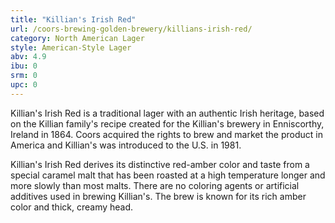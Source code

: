 ```yaml
---
title: "Killian's Irish Red"
url: /coors-brewing-golden-brewery/killians-irish-red/
category: North American Lager
style: American-Style Lager
abv: 4.9
ibu: 0
srm: 0
upc: 0
---
```

Killian's Irish Red is a traditional lager with an authentic Irish heritage, based on the Killian family's recipe created for the Killian's brewery in Enniscorthy, Ireland in 1864. Coors acquired the rights to brew and market the product in America and Killian's was introduced to the U.S. in 1981.

Killian's Irish Red derives its distinctive red-amber color and taste from a special caramel malt that has been roasted at a high temperature longer and more slowly than most malts. There are no coloring agents or artificial additives used in brewing Killian's. The brew is known for its rich amber color and thick, creamy head.
